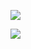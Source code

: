 ![](http://www.plantuml.com/plantuml/proxy?src=https://raw.githubusercontent.com/louiskimlevu/fullstackopen/main/part0/04_new_note_diagram.puml)

![](https://www.plantuml.com/plantuml/proxy?src=https://raw.githubusercontent.com/louiskimlevu/fullstackopen/main/part0/04_new_note_diagram.puml)